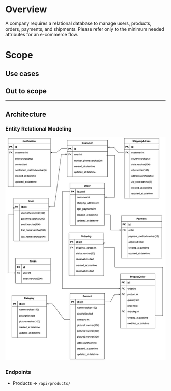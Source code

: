# Overview 
A company requires a relational database to manage users, products, orders, payments, and shipments. Please refer only to the minimum needed attributes for an e-commerce flow.

# Scope

## Use cases 

## Out to scope

---

## Architecture
### Entity Relational Modeling
<img src="./ecommerce-flow.jpeg" />

### Endpoints 
- Products -> `/api/products/`
